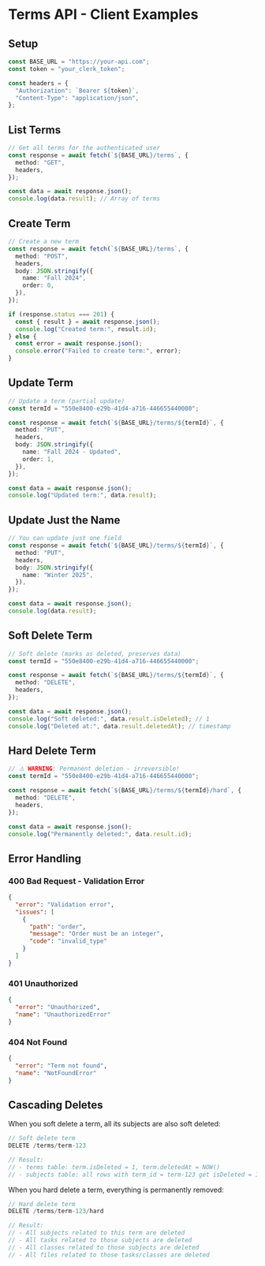 # Terms API - Client Examples

## Setup

```typescript
const BASE_URL = "https://your-api.com";
const token = "your_clerk_token";

const headers = {
  "Authorization": `Bearer ${token}`,
  "Content-Type": "application/json",
};
```

## List Terms

```typescript
// Get all terms for the authenticated user
const response = await fetch(`${BASE_URL}/terms`, {
  method: "GET",
  headers,
});

const data = await response.json();
console.log(data.result); // Array of terms
```

## Create Term

```typescript
// Create a new term
const response = await fetch(`${BASE_URL}/terms`, {
  method: "POST",
  headers,
  body: JSON.stringify({
    name: "Fall 2024",
    order: 0,
  }),
});

if (response.status === 201) {
  const { result } = await response.json();
  console.log("Created term:", result.id);
} else {
  const error = await response.json();
  console.error("Failed to create term:", error);
}
```

## Update Term

```typescript
// Update a term (partial update)
const termId = "550e8400-e29b-41d4-a716-446655440000";

const response = await fetch(`${BASE_URL}/terms/${termId}`, {
  method: "PUT",
  headers,
  body: JSON.stringify({
    name: "Fall 2024 - Updated",
    order: 1,
  }),
});

const data = await response.json();
console.log("Updated term:", data.result);
```

## Update Just the Name

```typescript
// You can update just one field
const response = await fetch(`${BASE_URL}/terms/${termId}`, {
  method: "PUT",
  headers,
  body: JSON.stringify({
    name: "Winter 2025",
  }),
});

const data = await response.json();
console.log(data.result);
```

## Soft Delete Term

```typescript
// Soft delete (marks as deleted, preserves data)
const termId = "550e8400-e29b-41d4-a716-446655440000";

const response = await fetch(`${BASE_URL}/terms/${termId}`, {
  method: "DELETE",
  headers,
});

const data = await response.json();
console.log("Soft deleted:", data.result.isDeleted); // 1
console.log("Deleted at:", data.result.deletedAt); // timestamp
```

## Hard Delete Term

```typescript
// ⚠️ WARNING: Permanent deletion - irreversible!
const termId = "550e8400-e29b-41d4-a716-446655440000";

const response = await fetch(`${BASE_URL}/terms/${termId}/hard`, {
  method: "DELETE",
  headers,
});

const data = await response.json();
console.log("Permanently deleted:", data.result.id);
```

## Error Handling

### 400 Bad Request - Validation Error

```json
{
  "error": "Validation error",
  "issues": [
    {
      "path": "order",
      "message": "Order must be an integer",
      "code": "invalid_type"
    }
  ]
}
```

### 401 Unauthorized

```json
{
  "error": "Unauthorized",
  "name": "UnauthorizedError"
}
```

### 404 Not Found

```json
{
  "error": "Term not found",
  "name": "NotFoundError"
}
```

## Cascading Deletes

When you soft delete a term, all its subjects are also soft deleted:

```typescript
// Soft delete term
DELETE /terms/term-123

// Result:
// - terms table: term.isDeleted = 1, term.deletedAt = NOW()
// - subjects table: all rows with term_id = term-123 get isDeleted = 1
```

When you hard delete a term, everything is permanently removed:

```typescript
// Hard delete term
DELETE /terms/term-123/hard

// Result:
// - All subjects related to this term are deleted
// - All tasks related to those subjects are deleted
// - All classes related to those subjects are deleted
// - All files related to those tasks/classes are deleted
```
